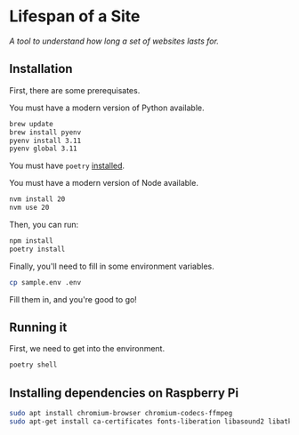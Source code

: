 # Lifespan of a Site
_A tool to understand how long a set of websites lasts for._

## Installation

First, there are some prerequisates.

You must have a modern version of Python available.

```bash
brew update
brew install pyenv
pyenv install 3.11
pyenv global 3.11
```

You must have `poetry` [installed](https://python-poetry.org/docs/).

You must have a modern version of Node available.

```bash
nvm install 20
nvm use 20
```

Then, you can run:

```bash
npm install
poetry install
```

Finally, you'll need to fill in some environment variables.

```bash
cp sample.env .env
```

Fill them in, and you're good to go!

## Running it

First, we need to get into the environment.

```bash
poetry shell
```

## Installing dependencies on Raspberry Pi

```bash
sudo apt install chromium-browser chromium-codecs-ffmpeg
sudo apt-get install ca-certificates fonts-liberation libasound2 libatk-bridge2.0-0 libatk1.0-0 libc6 libcairo2 libcups2 libdbus-1-3 libexpat1 libfontconfig1 libgbm1 libgcc1 libglib2.0-0 libgtk-3-0 libnspr4 libnss3 libpango-1.0-0 libpangocairo-1.0-0 libstdc++6 libx11-6 libx11-xcb1 libxcb1 libxcomposite1 libxcursor1 libxdamage1 libxext6 libxfixes3 libxi6 libxrandr2 libxrender1 libxss1 libxtst6 lsb-release wget xdg-utils
```

